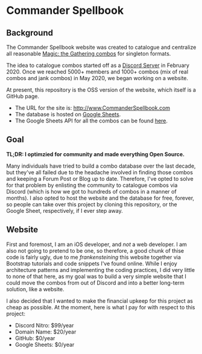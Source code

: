 # Commander Spellbook

## Background 
The Commander Spellbook website was created to catalogue and centralize all reasonable [Magic: the Gathering combos](https://magic.wizards.com/en) for singleton formats.

The idea to catalogue combos started off as a [Discord Server](https://discord.gg/DkAyVJG) in February 2020. Once we reached 5000+ members and 1000+ combos (mix of real combos and jank combos) in May 2020, we began working on a website.

At present, this repository is the OSS version of the website, which itself is a GitHub page. 

- The URL for the site is: http://www.CommanderSpellbook.com
- The database is hosted on [Google Sheets](https://docs.google.com/spreadsheets/d/1JJo8MzkpuhfvsaKVFVlOoNymscCt-Aw-1sob2IhpwXY/edit#gid=0). 
- The Google Sheets API for all the combos can be found [here](https://sheets.googleapis.com/v4/spreadsheets/1JJo8MzkpuhfvsaKVFVlOoNymscCt-Aw-1sob2IhpwXY/values:batchGet?ranges=combos!A2:P&key=AIzaSyDzQ0jCf3teHnUK17ubaLaV6rcWf9ZjG5E). 

## Goal
**TL;DR: I optimzied for community and made everything Open Source.**

Many individuals have tried to build a combo database over the last decade, but they've all failed due to the headache involved in finding those combos and keeping a Forum Post or Blog up to date. Therefore, I've opted to solve for that problem by enlisting the community to catalogue combos via Discord (which is how we got to hundreds of combos in a manner of months). I also opted to host the website and the database for free, forever, so people can take over this project by cloning this repository, or the Google Sheet, respectively, if I ever step away.

## Website
First and foremost, I am an iOS developer, and _not_ a web developer. I am also not going to pretend to be one, so therefore, a good chunk of thise code is fairly ugly, due to me _frankensteining_ this website together via Bootstrap tutorials and code snippets I've found online. While I enjoy architecture patterns and implementing the coding practices, I did very little to none of that here, as my goal was to build a very simple website that I could move the combos from out of Discord and into a better long-term solution, like a website.

I also decided that I wanted to make the financial upkeep for this project as cheap as possible. At the moment, here is what I pay for with respect to this project:

- Discord Nitro: $99/year
- Domain Name: $20/year
- GitHub: $0/year
- Google Sheets: $0/year
